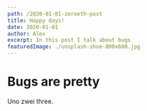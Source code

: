```yaml
---
path: /2020-01-01-zeroeth-post
title: Happy days!
date: 2020-01-01
author: Alex
excerpt: In this post I talk about bugs
featuredImage: ./unsplash-shoe-800x600.jpg
---
```


# Bugs are pretty

Uno zwei three.
